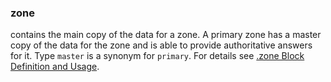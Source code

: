### zone
contains the main copy of the data for a zone. A primary zone has a master copy of the data for the zone and is able to provide authoritative answers for it. Type `master` is a synonym for `primary`. For details see [.zone Block Definition and Usage](https://bind9.readthedocs.io/en/latest/reference.html#zone-block-definition-and-usage).
